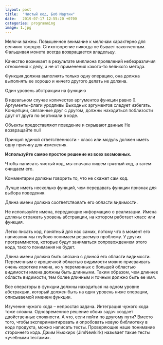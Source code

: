 ```yaml
---
layout: post
title:  "Чистый код, Боб Мартин"
date:   2019-07-17 12:55:20 +0700
categories: programming
image: 1.jpg 
---
```

 Мелочи важны. Повышенное внимание к мелочам характерно для великих творцов. Стихотворение никогда не бывает законченным.
 Фальшивая монета всегда возвращается владельцу. 
 
 Качество возникает в результате миллиона проявлений небезразличия отношения к делу, а не от применения какого-то великого метода.
 
 Функция должна выполнять только одну операцию, она должна выполнять ее хорошо и ничего другого делать не должна.
 
 Один уровень абстракции на функцию
 
 В идеальном случае количество аргументов функции равно 0. 
 Аргументы-флаги уродливы 
 Выходных аргументов следует избегать.
 Концепции, связанные друг с другом, должны находиться поблизости друг от друга по вертикали в коде.
 
 Объекты предоставляют поведение и скрывают данные 
 Не возвращайте null 
 
 Принцип единой ответственности - класс или модуль должен иметь одну причину для изменения.
 
**Используйте самое простое решение из всех возможных.**
 
 Чтобы написать чистый код, мы сначала пишем грязный код, а затем очищаем его.
 
 Комментарии должны говорить то, что не скажет сам код.
 
 Лучше иметь несколько функций, чем передавать функции признак для выбора поведения.
 
 Длина имени должна соответствовать его области видимости.
 
 Не используйте имена, передающие информацию о реализации. Имена должны отражать уровень абстракции, на котором работает класс или функция.
 
 Легко писать код, понятный для нас самих, потому что в момент его написания мы глубоко понимаем решаемую проблему.
 У других программистов, которые будут заниматься сопровождением этого кода, такого понимания не будет.
 
 Длина имени должна быть связана с длиной его области видимости. 
 Переменным с крошечной областью видимости можно присваивать очень короткие имена, но у переменных с большей областью видимости имена должны быть длинными. 
 Таким образом, чем длиннее область видимости, тем более длинным и точным должно быть ее имя.
 
 Все операторы в функции должны находиться на одном уровне абстракции, который должен быть на один уровень ниже операции, описываемой именем функции.
 
 Изучение чужого кода – непростая задача. Интеграция чужого кода тоже сложна. Одновременное решение обоих задач создает двойственные сложности. 
 А что, если пойти по другому пути? Вместо того, чтобы экспериментировать и опробовать новую библиотеку в коде продукта, можно написать тесты. Проверяющие наше понимание стороннего кода. 
 Джим Ньюкирк (JimNewkirk) называет такие тесты «учебными тестами».
 
 